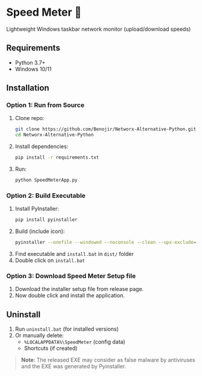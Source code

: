 # Speed Meter :signal_strength:

Lightweight Windows taskbar network monitor (upload/download speeds)

## Requirements
- Python 3.7+
- Windows 10/11

## Installation

### Option 1: Run from Source
1. Clone repo:
   ```bash
   git clone https://github.com/Benojir/Networx-Alternative-Python.git
   cd Networx-Alternative-Python
   ```
2. Install dependencies:
   ```bash
   pip install -r requirements.txt
   ```
3. Run:
   ```bash
   python SpeedMeterApp.py
   ```

### Option 2: Build Executable
1. Install PyInstaller:
   ```bash
   pip install pyinstaller
   ```
2. Build (include icon):
   ```bash
   pyinstaller --onefile --windowed --noconsole --clean --upx-exclude=vcruntime140.dll --add-data "speedmeter.ico;." SpeedMeterApp.py
   ```
3. Find executable and `install.bat` in `dist/` folder
4. Double click on `install.bat`

### Option 3: Download Speed Meter Setup file
1. Download the installer setup file from release page.
2. Now double click and install the application.

## Uninstall
1. Run `uninstall.bat` (for installed versions)
2. Or manually delete:
   - `%LOCALAPPDATA%\SpeedMeter` (config data)
   - Shortcuts (if created)

> **Note**: The released EXE may consider as false malware by antiviruses and the EXE was generated by Pyinstaller.